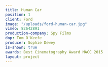 ```yaml
---
title: Human Car
position: 1
client: Ford
image: "/uploads/ford-human-car.jpg"
vimeo: 82642891
production-company: Spy Films
dop: Tom O'Keefe
producer: Sophie Dewey
is-shown: true
awards: Best Cinematography Award MACC 2015
layout: project
---
```


